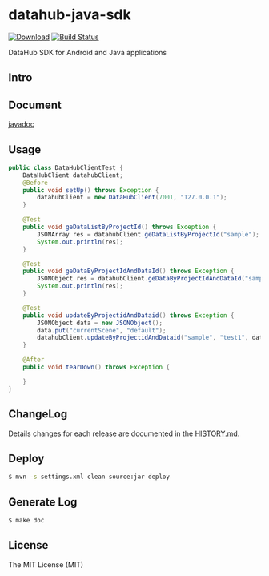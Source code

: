 # datahub-java-sdk

 [ ![Download](https://api.bintray.com/packages/macaca/datahub/macaca.datahub/images/download.svg)](https://bintray.com/macaca/datahub/macaca.datahub/_latestVersion)
 [![Build Status](https://travis-ci.org/macacajs/datahub-java-sdk.svg)](https://travis-ci.org/macacajs/datahub-java-sdk)

DataHub SDK for Android and Java applications

## Intro

## Document

[javadoc](//macacajs.github.io/datahub-java-sdk/)

## Usage

```java
public class DataHubClientTest {
    DataHubClient datahubClient;
    @Before
    public void setUp() throws Exception {
    	datahubClient = new DataHubClient(7001, "127.0.0.1");
    }

    @Test
    public void geDataListByProjectId() throws Exception {
    	JSONArray res = datahubClient.geDataListByProjectId("sample");
    	System.out.println(res);
    }

    @Test
    public void geDataByProjectIdAndDataId() throws Exception {
    	JSONObject res = datahubClient.geDataByProjectIdAndDataId("sample", "test1");
    	System.out.println(res);
    }

    @Test
    public void updateByProjectidAndDataid() throws Exception {
    	JSONObject data = new JSONObject();
    	data.put("currentScene", "default");
    	datahubClient.updateByProjectidAndDataid("sample", "test1", data);
    }

    @After
    public void tearDown() throws Exception {

    }
}
```

## ChangeLog

Details changes for each release are documented in the [HISTORY.md](HISTORY.md).

## Deploy

```bash
$ mvn -s settings.xml clean source:jar deploy
```

## Generate Log

```bash
$ make doc
```

## License

The MIT License (MIT)
